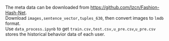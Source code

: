 The meta data can be downloaded from https://github.com/lzcn/Fashion-Hash-Net.  
Download `images,sentence_vector,tuples_630`, then convert images to `lmdb` format.  
Use `data_process.ipynb` to get `train.csv,test.csv,u_pre.csv`,`u_pre.csv` stores the historical behavior data of each user.
